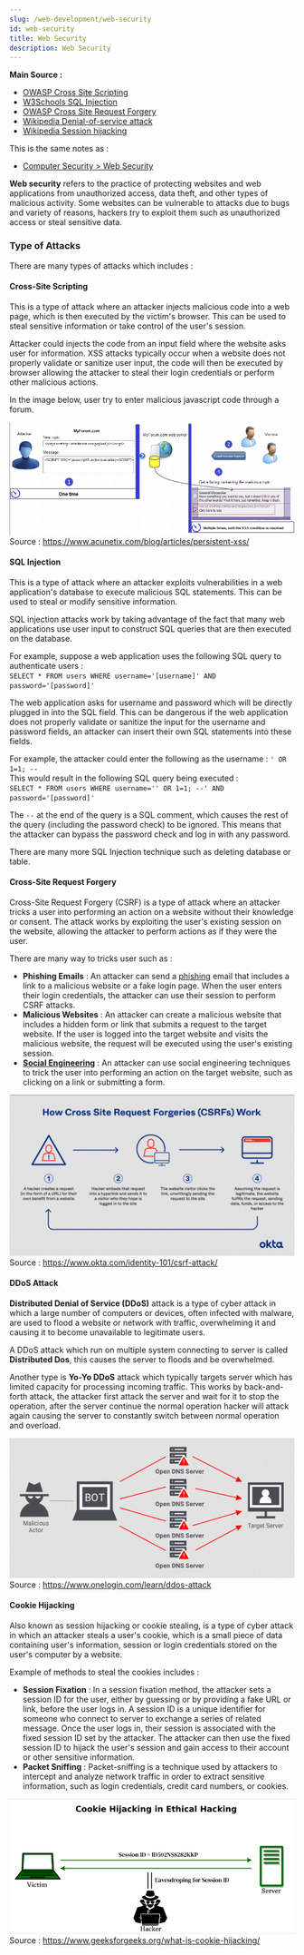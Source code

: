 ```yaml
---
slug: /web-development/web-security
id: web-security
title: Web Security
description: Web Security
---
```


**Main Source :**

- [OWASP Cross Site Scripting](https://owasp.org/www-community/attacks/xss/)
- [W3Schools SQL Injection](https://www.w3schools.com/sql/sql_injection.asp)
- [OWASP Cross Site Request Forgery](https://owasp.org/www-community/attacks/csrf)
- [Wikipedia Denial-of-service attack](https://en.wikipedia.org/wiki/Denial-of-service_attack)
- [Wikipedia Session hijacking](https://en.wikipedia.org/wiki/Session_hijacking)

This is the same notes as :

- [Computer Security > Web Security](/computer-security/web-security)

**Web security** refers to the practice of protecting websites and web applications from unauthorized access, data theft, and other types of malicious activity. Some websites can be vulnerable to attacks due to bugs and variety of reasons, hackers try to exploit them such as unauthorized access or steal sensitive data.

### Type of Attacks

There are many types of attacks which includes :

#### Cross-Site Scripting

This is a type of attack where an attacker injects malicious code into a web page, which is then executed by the victim's browser. This can be used to steal sensitive information or take control of the user's session.

Attacker could injects the code from an input field where the website asks user for information. XSS attacks typically occur when a website does not properly validate or sanitize user input, the code will then be executed by browser allowing the attacker to steal their login credentials or perform other malicious actions.

In the image below, user try to enter malicious javascript code through a forum.

![User exploiting a text field to insert javascript code](./xss.png)  
Source : https://www.acunetix.com/blog/articles/persistent-xss/

#### SQL Injection

This is a type of attack where an attacker exploits vulnerabilities in a web application's database to execute malicious SQL statements. This can be used to steal or modify sensitive information.

SQL injection attacks work by taking advantage of the fact that many web applications use user input to construct SQL queries that are then executed on the database.

For example, suppose a web application uses the following SQL query to authenticate users :  
`SELECT * FROM users WHERE username='[username]' AND password='[password]'`

The web application asks for username and password which will be directly plugged in into the SQL field. This can be dangerous if the web application does not properly validate or sanitize the input for the username and password fields, an attacker can insert their own SQL statements into these fields.

For example, the attacker could enter the following as the username : `' OR 1=1; --`  
This would result in the following SQL query being executed :  
`SELECT * FROM users WHERE username='' OR 1=1; --' AND password='[password]'`

The `--` at the end of the query is a SQL comment, which causes the rest of the query (including the password check) to be ignored. This means that the attacker can bypass the password check and log in with any password.

There are many more SQL Injection technique such as deleting database or table.

#### Cross-Site Request Forgery

Cross-Site Request Forgery (CSRF) is a type of attack where an attacker tricks a user into performing an action on a website without their knowledge or consent. The attack works by exploiting the user's existing session on the website, allowing the attacker to perform actions as if they were the user.

There are many way to tricks user such as :

- **Phishing Emails** : An attacker can send a [phishing](/computer-security/phising) email that includes a link to a malicious website or a fake login page. When the user enters their login credentials, the attacker can use their session to perform CSRF attacks.
- **Malicious Websites** : An attacker can create a malicious website that includes a hidden form or link that submits a request to the target website. If the user is logged into the target website and visits the malicious website, the request will be executed using the user's existing session.
- [**Social Engineering**](/computer-security/social-engineering) : An attacker can use social engineering techniques to trick the user into performing an action on the target website, such as clicking on a link or submitting a form.

![A user is tricked by hackers from hyperlink embedded with malicious request](./csrf.png)  
Source : https://www.okta.com/identity-101/csrf-attack/

#### DDoS Attack

**Distributed Denial of Service (DDoS)** attack is a type of cyber attack in which a large number of computers or devices, often infected with malware, are used to flood a website or network with traffic, overwhelming it and causing it to become unavailable to legitimate users.

A DDoS attack which run on multiple system connecting to server is called **Distributed Dos**, this causes the server to floods and be overwhelmed.

Another type is **Yo-Yo DDoS** attack which typically targets server which has limited capacity for processing incoming traffic. This works by back-and-forth attack, the attacker first attack the server and wait for it to stop the operation, after the server continue the normal operation hacker will attack again causing the server to constantly switch between normal operation and overload.

![A malicious actor that uses bot to connect to server simultaneously](./ddos.png)  
Source : https://www.onelogin.com/learn/ddos-attack

#### Cookie Hijacking

Also known as session hijacking or cookie stealing, is a type of cyber attack in which an attacker steals a user's cookie, which is a small piece of data containing user's information, session or login credentials stored on the user's computer by a website.

Example of methods to steal the cookies includes :

- **Session Fixation** : In a session fixation method, the attacker sets a session ID for the user, either by guessing or by providing a fake URL or link, before the user logs in. A session ID is a unique identifier for someone who connect to server to exchange a series of related message. Once the user logs in, their session is associated with the fixed session ID set by the attacker. The attacker can then use the fixed session ID to hijack the user's session and gain access to their account or other sensitive information.
- **Packet Sniffing** : Packet-sniffing is a technique used by attackers to intercept and analyze network traffic in order to extract sensitive information, such as login credentials, credit card numbers, or cookies.

![Hacker that eavesdrop user's session ID](./cookie-hijacking.png)  
Source : https://www.geeksforgeeks.org/what-is-cookie-hijacking/
